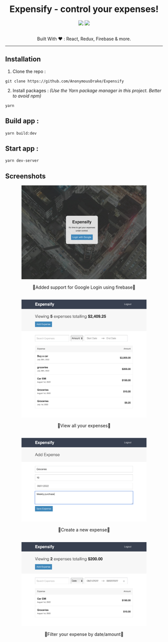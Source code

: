 <br/>
<br/>
<br/>

<h1 align="center">Expensify - control your expenses!</h1>
<div align="center">
    <div>
        <img src="https://img.shields.io/badge/Contributors-1-orange" />
        <img src="https://img.shields.io/badge/React" />
    </div>
    <br />
</div>
<p align="center">
Built With ❤️ :
  React, Redux, Firebase & more.
</p>

---

## Installation

1. Clone the repo :

```
git clone https://github.com/AnonymousDrake/Expensify
```

2. Install packages : _(Use the Yarn package manager in this project. Better to avoid npm)_

```
yarn
```

## Build app :

```
yarn build:dev
```

## Start app :

```
yarn dev-server
```

## Screenshots

<div justify-content="space-between" align="center">
  <img alt="search" src="https://raw.githubusercontent.com/AnonymousDrake/Expensify/main/.github/images/google-login.png" width="400" />
  </br>
  <p>🌟Added support for Google Login using firebase🌟</p>
  </br>
  <img alt="search-result" src="https://raw.githubusercontent.com/AnonymousDrake/Expensify/main/.github/images/view-expenses.png" width="400" />
  </br>
  <p>🌟View all your expenses🌟</p>
  </br>
  <img alt="book-info" src="https://raw.githubusercontent.com/AnonymousDrake/Expensify/main/.github/images/add-expense.png" width="400" />
  </br>
  <p>🌟Create a new expense🌟</p>
  </br>
  <img alt="book-info" src="https://raw.githubusercontent.com/AnonymousDrake/Expensify/main/.github/images/filter-by-date.png" width="400" />
  </br>
  <p>🌟Filter your expense by date/amount🌟</p>
</div></text>

